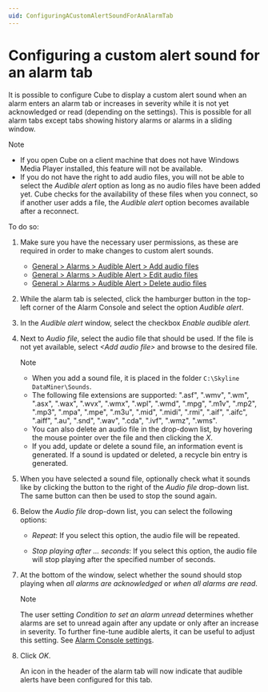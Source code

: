 ```yaml
---
uid: ConfiguringACustomAlertSoundForAnAlarmTab
---
```


# Configuring a custom alert sound for an alarm tab

It is possible to configure Cube to display a custom alert sound when an alarm enters an alarm tab or increases in severity while it is not yet acknowledged or read (depending on the settings). This is possible for all alarm tabs except tabs showing history alarms or alarms in a sliding window.

> [!NOTE]
>
> - If you open Cube on a client machine that does not have Windows Media Player installed, this feature will not be available.
> - If you do not have the right to add audio files, you will not be able to select the *Audible alert* option as long as no audio files have been added yet. Cube checks for the availability of these files when you connect, so if another user adds a file, the *Audible alert* option becomes available after a reconnect.

To do so:

1. Make sure you have the necessary user permissions, as these are required in order to make changes to custom alert sounds.

   - [General > Alarms > Audible Alert > Add audio files](xref:DataMiner_user_permissions#general--alarms--audible-alert--add-audio-files)
   - [General > Alarms > Audible Alert > Edit audio files](xref:DataMiner_user_permissions#general--alarms--audible-alert--edit-audio-files)
   - [General > Alarms > Audible Alert > Delete audio files](xref:DataMiner_user_permissions#general--alarms--audible-alert--delete-audio-files)

1. While the alarm tab is selected, click the hamburger button in the top-left corner of the Alarm Console and select the option *Audible alert*.

1. In the *Audible alert* window, select the checkbox *Enable audible alert.*

1. Next to *Audio file*, select the audio file that should be used. If the file is not yet available, select *\<Add audio file>* and browse to the desired file.

   > [!NOTE]
   > - When you add a sound file, it is placed in the folder `C:\Skyline DataMiner\Sounds`.
   > - The following file extensions are supported: ".asf", ".wmv", ".wm", ".asx", ".wax", ".wvx", ".wmx", ".wpl", ".wmd", ".mpg", ".m1v", ".mp2", ".mp3", ".mpa", ".mpe", ".m3u", ".mid", ".midi", ".rmi", ".aif", ".aifc", ".aiff", ".au", ".snd", ".wav", ".cda", ".ivf", ".wmz", ".wms".
   > - You can also delete an audio file in the drop-down list, by hovering the mouse pointer over the file and then clicking the *X*.
   > - If you add, update or delete a sound file, an information event is generated. If a sound is updated or deleted, a recycle bin entry is generated.

1. When you have selected a sound file, optionally check what it sounds like by clicking the button to the right of the *Audio file* drop-down list. The same button can then be used to stop the sound again.

1. Below the *Audio file* drop-down list, you can select the following options:

   - *Repeat*: If you select this option, the audio file will be repeated.

   - *Stop playing after ... seconds*: If you select this option, the audio file will stop playing after the specified number of seconds.

1. At the bottom of the window, select whether the sound should stop playing when *all alarms are acknowledged* or *when all alarms are read*.

   > [!NOTE]
   > The user setting *Condition to set an alarm unread* determines whether alarms are set to unread again after any update or only after an increase in severity. To further fine-tune audible alerts, it can be useful to adjust this setting. See [Alarm Console settings](xref:User_settings#alarm-console-settings).

1. Click *OK*.

   An icon in the header of the alarm tab will now indicate that audible alerts have been configured for this tab.
